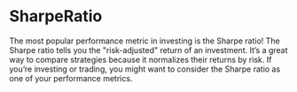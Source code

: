 # SharpeRatio
The most popular performance metric in investing is the Sharpe ratio!  The Sharpe ratio tells you the "risk-adjusted" return of an investment. It’s a great way to compare strategies because it normalizes their returns by risk.  If you’re investing or trading, you might want to consider the Sharpe ratio as one of your performance metrics.
